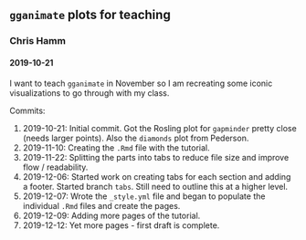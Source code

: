 ## `gganimate` plots for teaching
### Chris Hamm
#### 2019-10-21

I want to teach `gganimate` in November so I am recreating some iconic visualizations to go through with my class.

Commits:

1. 2019-10-21: Initial commit. Got the Rosling plot for `gapminder` pretty close (needs larger points). Also the `diamonds` plot from Pederson.
1. 2019-11-10: Creating the `.Rmd` file with the tutorial.
1. 2019-11-22: Splitting the parts into tabs to reduce file size and improve flow / readability.
1. 2019-12-06: Started work on creating tabs for each section and adding a footer. Started branch `tabs`. Still need to outline this at a higher level.
1. 2019-12-07: Wrote the `_style.yml` file and began to populate the individual `.Rmd` files and create the pages.
1. 2019-12-09: Adding more pages of the tutorial.
1. 2019-12-12: Yet more pages - first draft is complete.
